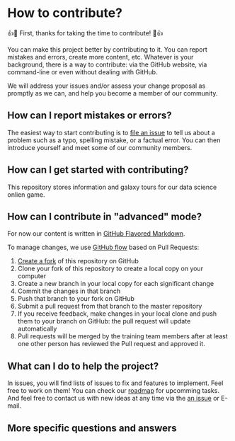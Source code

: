 # How to contribute?

:+1::tada: First, thanks for taking the time to contribute! :tada::+1:

You can make this project better by contributing to it. You can report mistakes
and errors, create more content, etc. Whatever is your background, there is a
way to contribute: via the GitHub website, via command-line or even without
dealing with GitHub.

We will address your issues and/or assess your change proposal as promptly as we
can, and help you become a member of our community.

## How can I report mistakes or errors?

The easiest way to start contributing is to [file an issue](issues/new) to tell
us about a problem such as a typo, spelling mistake, or a factual error. You can
then introduce yourself and meet some of our community members.

## How can I get started with contributing?

This repository stores information and galaxy tours for our data science onlien game.

## How can I contribute in "advanced" mode?

For now our content is written in
[GitHub Flavored Markdown](https://guides.github.com/features/mastering-markdown/).

To manage changes, we use
[GitHub flow](https://guides.github.com/introduction/flow/) based on Pull
Requests:

1. [Create a fork](https://help.github.com/articles/fork-a-repo/) of this
   repository on GitHub
2. Clone your fork of this repository to create a local copy on your computer
3. Create a new branch in your local copy for each significant change
4. Commit the changes in that branch
5. Push that branch to your fork on GitHub
6. Submit a pull request from that branch to the master repository
7. If you receive feedback, make changes in your local clone and push them to
   your branch on GitHub: the pull request will update automatically
8. Pull requests will be merged by the training team members after at least one
   other person has reviewed the Pull request and approved it.

## What can I do to help the project?

In issues, you will find lists of issues to fix and features to implement. Feel
free to work on them! You can check our [roadmap](../../issues/1) for upcomming tasks.
And feel free to contact us with new ideas at any time via the [an issue](issues/new) or E-mail.

## More specific questions and answers


